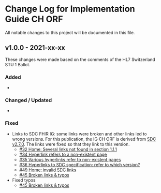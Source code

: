 # Change Log for Implementation Guide CH ORF
All notable changes to this project will be documented in this file.   

## v1.0.0 - 2021-xx-xx
These changes were made based on the comments of the HL7 Switzerland STU 1 Ballot.

### Added
* 

   
### Changed / Updated
* 

 
### Fixed
* Links to SDC FHIR IG: some links were broken and other links led to wrong versions. For this publication, the IG CH ORF is derived from [SDC v2.7.0](http://hl7.org/fhir/uv/sdc/2019May/). The links were fixed so that they link to this version.
   * [#32 Home: Several links not found in section 1.1.1](https://github.com/hl7ch/ch-orf/issues/32)
   * [#34 Hyperlink refers to a non-existent page](https://github.com/hl7ch/ch-orf/issues/34)
   * [#35 Various hyperlinks refer to non-existent pages](https://github.com/hl7ch/ch-orf/issues/35)
   * [#36 Hyperlinks to SDC specification: refer to which version?](https://github.com/hl7ch/ch-orf/issues/36)
   * [#49 Home: invalid SDC links](https://github.com/hl7ch/ch-orf/issues/49)
   * [#45 Broken links & typos](https://github.com/hl7ch/ch-orf/issues/45)
* Fixed typos
   * [#45 Broken links & typos](https://github.com/hl7ch/ch-orf/issues/45)